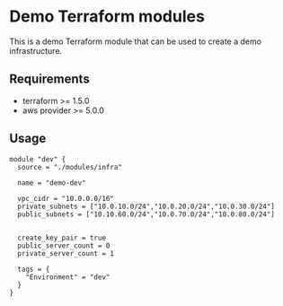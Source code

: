 # Demo Terraform modules

This is a demo Terraform module that can be used to create a demo infrastructure.

## Requirements

- terraform >= 1.5.0
- aws provider >= 5.0.0

## Usage

```hcl
module "dev" {
  source = "./modules/infra"

  name = "demo-dev"

  vpc_cidr = "10.0.0.0/16"
  private_subnets = ["10.0.10.0/24","10.0.20.0/24","10.0.30.0/24"]
  public_subnets = ["10.10.60.0/24","10.0.70.0/24","10.0.80.0/24"]


  create_key_pair = true
  public_server_count = 0
  private_server_count = 1

  tags = {
    "Environment" = "dev"
  }
}
```
